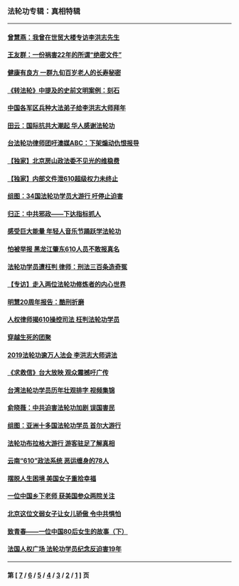 ### 法轮功专辑：真相特辑
---
#### [曾慧燕：我曾在世贸大楼专访李洪志先生](../../pages/nf4389/n12898729.md?06100430) 
#### [王友群：一份祸害22年的所谓“绝密文件”](../../pages/nf4389/n12871750.md?06100430) 
#### [健康有良方 一群九旬百岁老人的长寿秘密](../../pages/nf4389/n12847475.md?06100430) 
#### [《转法轮》中提及的史前文明案例：刻石](../../pages/nf4389/n12758577.md?06100430) 
#### [中国各军区兵种大法弟子给李洪志大师拜年](../../pages/nf4389/n12750047.md?06100430) 
#### [田云：国际抗共大潮起 华人感谢法轮功](../../pages/nf4389/n12357708.md?06100430) 
#### [台法轮功律师团吁澳媒ABC：下架煽动仇恨报导](../../pages/nf4389/n12279917.md?06100430) 
#### [【独家】北京房山政法委不见光的维稳费](../../pages/nf4389/n12031979.md?06100430) 
#### [【独家】内部文件泄610超级权力未终止](../../pages/nf4389/n12023895.md?06100430) 
#### [组图：34国法轮功学员大游行 吁停止迫害](../../pages/nf4389/n11492658.md?06100430) 
#### [归正：中共邪政——下达指标抓人](../../pages/nf4389/n11474770.md?06100430) 
#### [感受巨大能量 年轻人音乐节踊跃学法轮功](../../pages/nf4389/n11441981.md?06100430) 
#### [怕被举报 黑龙江肇东610人员不敢报真名](../../pages/nf4389/n11436499.md?06100430) 
#### [法轮功学员遭枉判 律师：刑法三百条造奇冤](../../pages/nf4389/n11433943.md?06100430) 
#### [【专访】走入两位法轮功修炼者的内心世界](../../pages/nf4389/n11415623.md?06100430) 
#### [明慧20周年报告：酷刑折磨](../../pages/nf4389/n11387954.md?06100430) 
#### [人权律师揭610操控司法 枉判法轮功学员](../../pages/nf4389/n11313370.md?06100430) 
#### [穿越生死的团聚](../../pages/nf4389/n11258922.md?06100430) 
#### [2019法轮功逾万人法会 李洪志大师讲法](../../pages/nf4389/n11265303.md?06100430) 
#### [《求救信》台大放映 观众震撼吁广传](../../pages/nf4389/n10922251.md?06100430) 
#### [台湾法轮功学员历年壮观排字 视频集锦](../../pages/nf4389/n10878789.md?06100430) 
#### [俞晓薇：中共迫害法轮功加剧 误国害民](../../pages/nf4389/n10859260.md?06100430) 
#### [组图：亚洲十多国法轮功学员 首尔大游行](../../pages/nf4389/n10781149.md?06100430) 
#### [法轮功布拉格大游行 游客驻足了解真相](../../pages/nf4389/n10749360.md?06100430) 
#### [云南“610”政法系统 恶运缠身的78人](../../pages/nf4389/n10747534.md?06100430) 
#### [摆脱人生困境 美国女子重拾幸福](../../pages/nf4389/n10688678.md?06100430) 
#### [一位中国乡下老师 获美国参众两院关注](../../pages/nf4389/n10683927.md?06100430) 
#### [北京这位文弱女子让女儿骄傲 令中共惧怕](../../pages/nf4389/n10668341.md?06100430) 
#### [致青春——一位中国80后女生的故事（下）](../../pages/nf4389/n10642721.md?06100430) 
#### [法国人权广场 法轮功学员纪念反迫害19年](../../pages/nf4389/n10586601.md?06100430) 

---
#### 第 [ [7](./7.md?06100430) / [6](./6.md?06100430) / [5](./5.md?06100430) / [4](./4.md?06100430) / [3](./3.md?06100430) / [2](./2.md?06100430) / [1](./1.md?06100430) ] 页

